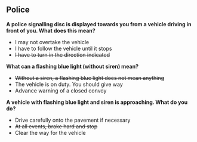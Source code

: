 ## Police

**A police signalling disc is displayed towards you from a vehicle driving in front of you. What does this mean?**
- I may not overtake the vehicle
- I have to follow the vehicle until it stops
- ~~I have to turn in the direction indicated~~

**What can a flashing blue light (without siren) mean?**
- ~~Without a siren, a flashing blue light does not mean anything~~
- The vehicle is on duty. You should give way
- Advance warning of a closed convoy

**A vehicle with flashing blue light and siren is approaching. What do you do?**
- Drive carefully onto the pavement if necessary
- ~~At all events, brake hard and stop~~
- Clear the way for the vehicle